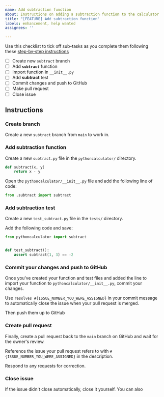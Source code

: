 ```yaml
---
name: Add subtraction function
about: Instructions on adding a subtraction function to the calculator package
title: "[FEATURE] Add subtraction function"
labels: enhancement, help wanted
assignees: ''

---
```


Use this checklist to tick off sub-tasks as you complete them following these [step-by-step instructions](https://srse-git-github-zero2hero.netlify.app/04-collaborative_github_advanced/03-resolve-issues-in-branches/#i-classfas-fa-usersi-resolve-assigned-issue)

- [ ] Create new `subtract` branch
- [ ] Add **`subtract`** function
- [ ] Import function in `__init__.py`
- [ ] Add **subtract** test
- [ ] Commit changes and push to GitHub
- [ ] Make pull request
- [ ] Close issue

## Instructions

###  Create branch

Create a new `subtract` branch from `main` to work in.
### Add subtraction function

Create a new `subtract.py` file in the `pythoncalculator/` directory.

```python
def subtract(x, y)
    return x - y
```

Open the `pythoncalculator/__init__.py` file and add the following line of code:

```python
from .subtract import subtract 
```

### Add subtraction test

Create a new `test_subtract.py` file in the `tests/` directory.

Add the following code and save:

```python
from pythoncalculator import subtract


def test_subtract():
    assert subtract(1, 3) == -2
```

### Commit your changes and push to GitHub

Once you've created your function and test files and added the line to import your function to `pythoncalculator/__init__.py`, commit your changes. 

Use `resolves #{ISSUE_NUMBER_YOU_WERE_ASSIGNED}` in your commit message to automatically close the issue when your pull request is merged.

Then push them up to GitHub

### Create pull request

Finally, create a pull request back to the `main` branch on GitHub and wait for the owner's review.

Reference the issue your pull request refers to with `#{ISSUE_NUMBER_YOU_WERE_ASSIGNED}` in the description. 

Respond to any requests for correction.

### Close issue

If the issue didn't close automatically, close it yourself. You can also 
